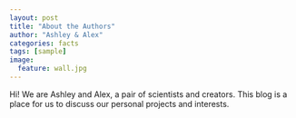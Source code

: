 ```yaml
---
layout: post
title: "About the Authors"
author: "Ashley & Alex"
categories: facts
tags: [sample]
image:
  feature: wall.jpg
---
```


Hi! We are Ashley and Alex, a pair of scientists and creators. This blog is a place for us to discuss our personal projects and interests. 